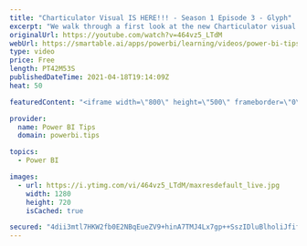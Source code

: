 ```yaml
---
title: "Charticulator Visual IS HERE!!! - Season 1 Episode 3 - Glyph"
excerpt: "We walk through a first look at the new Charticulator visual from Microsoft Power BI team.    This video we are exploring the Glyph  Official blog post about the visual: https://powerbi.microsoft.com/en-us/blog/announcing-the-new-charticulator-visual-public-preview/  Visit the early version of Charticulator:"
originalUrl: https://youtube.com/watch?v=464vz5_LTdM
webUrl: https://smartable.ai/apps/powerbi/learning/videos/power-bi-tips-charticulator-visual-is-here-season-1-episode-3-glyph/
type: video
price: Free
length: PT42M53S
publishedDateTime: 2021-04-18T19:14:09Z
heat: 50

featuredContent: "<iframe width=\"800\" height=\"500\" frameborder=\"0\" src=\"https://www.youtube.com/embed/464vz5_LTdM\" allow=\"accelerometer; autoplay; encrypted-media; gyroscope; picture-in-picture\" allowfullscreen></iframe>"

provider:
  name: Power BI Tips
  domain: powerbi.tips

topics:
  - Power BI

images:
  - url: https://i.ytimg.com/vi/464vz5_LTdM/maxresdefault_live.jpg
    width: 1280
    height: 720
    isCached: true

secured: "4dii3mtl7HKW2fb0E2NBqEueZV9+hinA7TMJ4Lx7gp++SszIDluBlholiJfifA79VFKyOL+k7+yKMGWHhbJb8R02KMRAotmUNjQDsm8ff9bbVILMBL+UEWA/UXRT42ZR7WyoXiKDzfddny2w9ThhdJwwU5ojrNAMc9PzcdLPM7Ej7sAgpDNftMnkJxjv8ZcKzIjpXQrt/JMAtQ6KxSXtDjhXGmUI8qF64uD5dg7xZbJVVFzSVFOWq9KyN/F44pL5ZZA2yv+tfJ0SWGcbE9bIMNKB+pNNGte+FSOm8vCkmLGz6ZKV8T50sbpUE4I5891BYze32UXpVScowr7HZlF/u0UyfIeBGn56X7MCql53uEQSrFGbxdy2A/C0LC/UPdzt/I+rZNpyQlAy1CNTLkoZTJ98UtUuOXh7+sGrdzaRKbU=;WmM/nQdoHaj6n+UmNLM/2g=="
---
```


